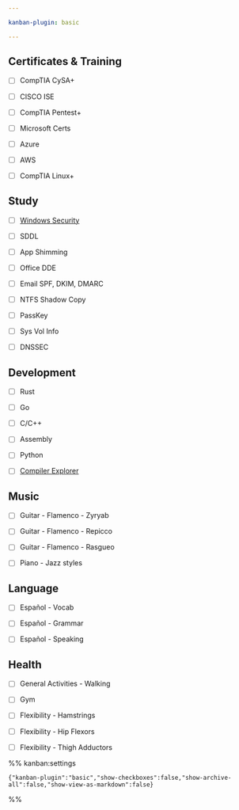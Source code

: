 ```yaml
---

kanban-plugin: basic

---
```


## Certificates & Training

- [ ] CompTIA CySA+
- [ ] CISCO ISE
- [ ] CompTIA Pentest+
- [ ] Microsoft Certs
- [ ] Azure
- [ ] AWS
- [ ] CompTIA Linux+


## Study

- [ ] [Windows Security](https://learn.microsoft.com/en-us/windows/security/)
- [ ] SDDL
- [ ] App Shimming
- [ ] Office DDE
- [ ] Email SPF, DKIM, DMARC
- [ ] NTFS Shadow Copy
- [ ] PassKey
- [ ] Sys Vol Info
- [ ] DNSSEC


## Development

- [ ] Rust
- [ ] Go
- [ ] C/C++
- [ ] Assembly
- [ ] Python
- [ ] [Compiler Explorer](https://godbolt.org/)


## Music

- [ ] Guitar - Flamenco - Zyryab
- [ ] Guitar - Flamenco - Repicco
- [ ] Guitar - Flamenco - Rasgueo
- [ ] Piano - Jazz styles


## Language

- [ ] Español - Vocab
- [ ] Español - Grammar
- [ ] Español - Speaking


## Health

- [ ] General Activities - Walking
- [ ] Gym
- [ ] Flexibility - Hamstrings
- [ ] Flexibility - Hip Flexors
- [ ] Flexibility - Thigh Adductors




%% kanban:settings
```
{"kanban-plugin":"basic","show-checkboxes":false,"show-archive-all":false,"show-view-as-markdown":false}
```
%%